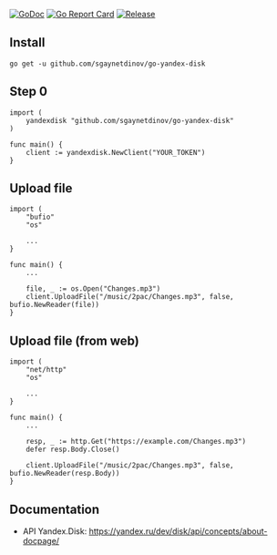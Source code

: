 [![GoDoc](https://godoc.org/github.com/sgaynetdinov/go-yandex-disk?status.svg)](https://godoc.org/github.com/sgaynetdinov/go-yandex-disk)
[![Go Report Card](https://goreportcard.com/badge/github.com/sgaynetdinov/go-yandex-disk)](https://goreportcard.com/report/github.com/sgaynetdinov/go-yandex-disk)
[![Release](https://img.shields.io/github/release/sgaynetdinov/go-yandex-disk.svg?style=flat-square)](https://github.com/sgaynetdinov/go-yandex-disk/releases/latest)


## Install

`go get -u github.com/sgaynetdinov/go-yandex-disk`


## Step 0

```
import (
    yandexdisk "github.com/sgaynetdinov/go-yandex-disk"
)

func main() {
    client := yandexdisk.NewClient("YOUR_TOKEN")
}
```


## Upload file

```
import (
    "bufio"
    "os"

    ...
}

func main() {
    ...

    file, _ := os.Open("Changes.mp3")
    client.UploadFile("/music/2pac/Changes.mp3", false, bufio.NewReader(file))
}
```


## Upload file (from web)

```
import (
    "net/http"
    "os"

    ...
}

func main() {
    ...

    resp, _ := http.Get("https://example.com/Changes.mp3")
    defer resp.Body.Close()

    client.UploadFile("/music/2pac/Changes.mp3", false, bufio.NewReader(resp.Body))
}
```


## Documentation
- API Yandex.Disk: https://yandex.ru/dev/disk/api/concepts/about-docpage/
